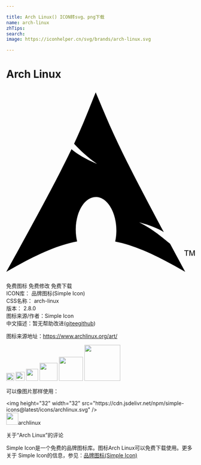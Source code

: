```yaml
---

title: Arch Linux() ICON转svg、png下载
name: arch-linux
zhTips: 
search: 
image: https://iconhelper.cn/svg/brands/arch-linux.svg

---
```


# Arch Linux  <small style="font-size: 60%;font-weight: 100"></small>

<div id="svg" class="svg-wrap">
<svg role="img" viewBox="0 0 24 24" xmlns="http://www.w3.org/2000/svg"><title>Arch Linux icon</title><path d="M11.390232.60509C10.375655 3.09168 9.764285 4.7185 8.63513 7.13162c.692712.734695 1.542857 1.589214 2.923032 2.553937-1.484256-.610496-2.49621-1.223615-3.25277-1.859475-1.444897 3.015743-3.710204 7.311953-8.30554 15.568513 3.612246-2.08513 6.411955-3.36997 9.020993-3.861516-.111954-.48105-.175802-1.003208-.17143-1.54723l.0035-.115453c.057725-2.314286 1.261224-4.09417 2.68688-3.972595 1.425656.119825 2.53382 2.095627 2.477843 4.409038-.010496.43557-.06035.85452-.146064 1.242857 2.58105.504665 5.351895 1.78688 8.914286 3.844024-.702333-1.29271-1.329447-2.4586-1.928572-3.569387-.943732-.731196-1.926822-1.6828-3.933236-2.71312 1.3793.3586 2.366764.77143 3.136443 1.23411C13.970407 7.010922 13.478862 5.503924 11.390232.60509zM22.897813 21.360193v-.623615h-.233528v-.083965h.561516v.083965h-.2344v.623615h-.093587M23.322886 21.360193v-.70758h.14169l.167056.501166c.015744.04723.027114.082215.03411.10583.007873-.025365.020118-.06385.038485-.113703l.168805-.493294h.126822v.70758h-.090962v-.593003l-.206414.593003h-.083965l-.204665-.602624v.602623h-.090962"/></svg>
</div>
<detail full-name='arch-linux'></detail>

<div class="detail-page">
<p>
<span><span class="badge-success badge">免费图标</span> <span class="badge-success badge">免费修改</span>  <span class="badge-success badge">免费下载</span> </span>
<br/>
<span>
ICON库：
<span class="badge-secondary badge">品牌图标(Simple Icon)</span> 
</span>
<br/>
<span>
CSS名称：
<span class="badge-secondary badge">arch-linux</span> 
</span>

<br/>
<span>
版本：
<span class="badge-secondary badge">2.8.0</span> 
</span>
<br/>
<span>图标来源/作者：<span class="badge-light badge">Simple Icon</span></span> 
<br/>
<span class="zh-detail">中文描述：暂无<span class="help-link"><span>帮助改进</span>(<a href="https://gitee.com/liuwave/icon-helper/edit/master/json/brands/arch-linux.json" target="_blank" rel="noopener noreferrer">gitee</a><a href="https://github.com/liuwave/icon-helper/edit/master/json/brands/arch-linux.json" target="_blank" rel="noopener noreferrer">github</a></span>)</span><br/>
</p>
</div><div class="description description alert alert-light"><p>图标来源地址：<a href="https://www.archlinux.org/art/" target="_blank" rel="noopener noreferrer">https://www.archlinux.org/art/</a></p></div>
<div class="alert alert-dark">
<img height="21" width="21" src="https://cdn.jsdelivr.net/npm/simple-icons@latest/icons/archlinux.svg" />
<img height="24" width="24" src="https://cdn.jsdelivr.net/npm/simple-icons@latest/icons/archlinux.svg" />
<img height="32" width="32" src="https://cdn.jsdelivr.net/npm/simple-icons@latest/icons/archlinux.svg" />
<img height="48" width="48" src="https://cdn.jsdelivr.net/npm/simple-icons@latest/icons/archlinux.svg" />
<img height="64" width="64" src="https://cdn.jsdelivr.net/npm/simple-icons@latest/icons/archlinux.svg" />
<img height="96" width="96" src="https://cdn.jsdelivr.net/npm/simple-icons@latest/icons/archlinux.svg" />

</div>
<div>
  <p>可以像图片那样使用：    
  </p>
  <div class="alert alert-primary" style="font-size: 14px">
    &lt;img height="32" width="32" src="https://cdn.jsdelivr.net/npm/simple-icons@latest/icons/archlinux.svg" /&gt;
    <copy-btn content='<img height="32" width="32" src="https://cdn.jsdelivr.net/npm/simple-icons@latest/icons/archlinux.svg" />'></copy-btn>
  </div>
  <div class="alert alert-secondary">
    <img height="32" width="32" src="https://cdn.jsdelivr.net/npm/simple-icons@latest/icons/archlinux.svg" />archlinux
    <copy-btn content="archlinux" btn-title="复制图标名称"></copy-btn>
  </div>
</div>

<Vssue title="关于“Arch Linux”的评论" >关于“Arch Linux”的评论</Vssue>


<div><p>Simple Icon是一个免费的品牌图标库。图标Arch Linux可以免费下载使用。更多关于  Simple Icon的信息，参见：<a target="_blank" href="https://iconhelper.cn/brands.html">品牌图标(Simple Icon)</a>
</p></div>
